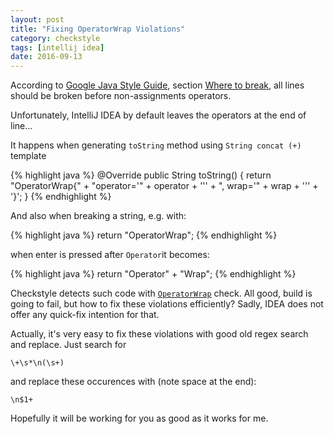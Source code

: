 ```yaml
---
layout: post
title: "Fixing OperatorWrap Violations"
category: checkstyle
tags: [intellij idea]
date: 2016-09-13
---
```


According to [Google Java Style Guide](https://google.github.io/styleguide/javaguide.html), section
[Where to break](https://google.github.io/styleguide/javaguide.html#s4.5.1-line-wrapping-where-to-break), all lines
should be broken before non-assignments operators. 

Unfortunately, IntelliJ IDEA by default leaves the operators at the end of line...

<!--more-->

It happens when generating `toString` method using `String concat (+)` template

{% highlight java %}
    @Override
    public String toString() {
        return "OperatorWrap{" +
                "operator='" + operator + '\'' +
                ", wrap='" + wrap + '\'' +
                '}';
    }
{% endhighlight %}

And also when breaking a string, e.g. with:

{% highlight java %}
    return "OperatorWrap";
{% endhighlight %}    

when enter is pressed after `Operator`it becomes:

{% highlight java %}
    return "Operator" +
        "Wrap";
{% endhighlight %}

Checkstyle detects such code with
[`OperatorWrap`](http://checkstyle.sourceforge.net/config_whitespace.html#OperatorWrap) check. All good, build is going
to fail, but how to fix these violations efficiently? Sadly, IDEA does not offer any quick-fix intention for that.

Actually, it's very easy to fix these violations with good old regex search and replace. Just search for

    \+\s*\n(\s+)
  
and replace these occurences with (note space at the end):

    \n$1+ 

Hopefully it will be working for you as good as it works for me.
